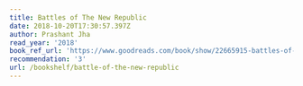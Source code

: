 ```yaml
---
title: Battles of The New Republic
date: 2018-10-20T17:30:57.397Z
author: Prashant Jha
read_year: '2018'
book_ref_url: 'https://www.goodreads.com/book/show/22665915-battles-of-the-new-republic'
recommendation: '3'
url: /bookshelf/battle-of-the-new-republic
---
```


